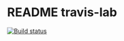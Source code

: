 # README travis-lab

[![Build status](https://travis-ci.org/s1893759/travislab.svg?master)](https://travis-ci.org/s1893759)
